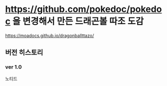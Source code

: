 https://github.com/pokedoc/pokedoc 을 변경해서 만든 드래곤볼 따조 도감
==========================

https://moadocs.github.io/dragonballttazo/

## 버전 히스토리
### ver 1.0

노티드